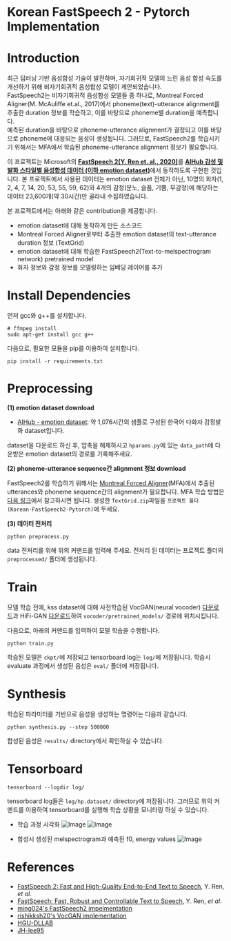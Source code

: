 # Korean FastSpeech 2 - Pytorch Implementation

# Introduction

최근 딥러닝 기반 음성합성 기술이 발전하며, 자기회귀적 모델의 느린 음성 합성 속도를 개선하기 위해 비자기회귀적 음성합성 모델이 제안되었습니다. <br>
FastSpeech2는 비자기회귀적 음성합성 모델들 중 하나로, Montreal Forced Aligner(M. McAuliffe et.al., 2017)에서 phoneme(text)-utterance alignment를 추출한 duration 정보를 학습하고, 이를 바탕으로 phoneme별 duration을 예측합니다.<br>
예측된 duration을 바탕으로 phoneme-utterance alignment가 결정되고 이를 바탕으로 phoneme에 대응되는 음성이 생성됩니다. 그러므로, FastSpeech2를 학습시키기 위해서는 MFA에서 학습된 phoneme-utterance alignment 정보가 필요합니다.

이 프로젝트는 Microsoft의 [**FastSpeech 2(Y. Ren et. al., 2020)**](https://arxiv.org/abs/2006.04558)를 [**AIHub 감성 및 발화 스타일별 음성합성 데이터 (이하 emotion dataset)**](https://www.aihub.or.kr/aihubdata/data/view.do?currMenu=115&topMenu=100&dataSetSn=466)에서 동작하도록 구현한 것입니다.
본 프로젝트에서 사용된 데이터는 emotion dataset 전체가 아닌, 10명의 화자(1, 2, 4, 7, 14, 20, 53, 55, 59, 62)와 4개의 감정(분노, 슬픔, 기쁨, 무감정)에 해당하는 데이터 23,600개(약 30시간)만 골라내 수집하였습니다.

본 프로젝트에서는 아래와 같은 contribution을 제공합니다.
* emotion dataset에 대해 동작하게 만든 소스코드
* Montreal Forced Aligner로부터 추출한 emotion dataset의 text-utterance duration 정보 (TextGrid)
* emotion dataset에 대해 학습한 FastSpeech2(Text-to-melspectrogram network) pretrained model
* 화자 정보와 감정 정보를 모델링하는 임베딩 레이어를 추가

# Install Dependencies

먼저 gcc와 g++를 설치합니다.
```
# ffmpeg install
sudo apt-get install gcc g++
```

다음으로, 필요한 모듈을 pip를 이용하여 설치합니다.
```
pip install -r requirements.txt
```
# Preprocessing

**(1) emotion dataset download**
* [AIHub - emotion dataset](https://www.aihub.or.kr/aihubdata/data/view.do?currMenu=115&topMenu=100&dataSetSn=466): 약 1,076시간의 샘플로 구성된 한국어 다화자 감정발화 dataset입니다.

dataset을 다운로드 하신 후, 압축을 해제하시고 ``hparams.py``에 있는 ``data_path``에 다운받은 emotion dataset의 경로를 기록해주세요.

**(2) phoneme-utterance sequence간 alignment 정보 download**

FastSpeech2를 학습하기 위해서는 [Montreal Forced Aligner](https://montreal-forced-aligner.readthedocs.io/en/latest/)(MFA)에서 추출된 utterances와 phoneme sequence간의 alignment가 필요합니다. MFA 학습 방법은 [다음 링크](https://github.com/JH-lee95/Fastspeech2-Korean?tab=readme-ov-file)에서 참고하시면 됩니다. 생성한 ```TextGrid.zip```파일을 ``프로젝트 폴더 (Korean-FastSpeech2-Pytorch)``에 두세요. 

**(3) 데이터 전처리**
```
python preprocess.py
```
data 전처리를 위해 위의 커맨드를 입력해 주세요. 전처리 된 데이터는 프로젝트 폴더의 ``preprocessed/`` 폴더에 생성됩니다.

    
# Train
모델 학습 전에, kss dataset에 대해 사전학습된 VocGAN(neural vocoder) [다운로드](https://drive.google.com/file/d/1GxaLlTrEhq0aXFvd_X1f4b-ev7-FH8RB/view?usp=sharing)과 HiFi-GAN [다운로드](https://drive.google.com/drive/folders/1-eEYTB5Av9jNql0WGBlRoi-WH2J7bp5Y)하여 ``vocoder/pretrained_models/`` 경로에 위치시킵니다.

다음으로, 아래의 커맨드를 입력하여 모델 학습을 수행합니다.
```
python train.py
```
학습된 모델은 ``ckpt/``에 저장되고 tensorboard log는 ``log/``에 저장됩니다. 학습시 evaluate 과정에서 생성된 음성은 ``eval/`` 폴더에 저장됩니다.

# Synthesis
학습된 파라미터를 기반으로 음성을 생성하는 명령어는 다음과 같습니다. 
```
python synthesis.py --step 500000
```
합성된 음성은  ```results/``` directory에서 확인하실 수 있습니다.

# Tensorboard
```
tensorboard --logdir log/
```
tensorboard log들은 ```log/hp.dataset/``` directory에 저장됩니다. 그러므로 위의 커멘드를 이용하여 tensorboard를 실행해 학습 상황을 모니터링 하실 수 있습니다.

- 학습 과정 시각화
![Image](https://github.com/user-attachments/assets/8ff7576d-51d1-4669-bffb-9caffcbb8307)
![Image](https://github.com/user-attachments/assets/a2f3a052-2d7d-471e-acd8-e0f30e741840)

- 합성시 생성된 melspectrogram과 예측된 f0, energy values
![Image](https://github.com/user-attachments/assets/ae31768b-19d0-4465-be6d-9044063212f0)


# References
- [FastSpeech 2: Fast and High-Quality End-to-End Text to Speech](https://arxiv.org/abs/2006.04558), Y. Ren, *et al*.
- [FastSpeech: Fast, Robust and Controllable Text to Speech](https://arxiv.org/abs/1905.09263), Y. Ren, *et al*.
- [ming024's FastSpeech2 impelmentation](https://github.com/ming024/FastSpeech2)
- [rishikksh20's VocGAN implementation](https://github.com/rishikksh20/VocGAN)
- [HGU-DLLAB](https://github.com/HGU-DLLAB/Korean-FastSpeech2-Pytorch?tab=readme-ov-file)
- [JH-lee95](https://github.com/JH-lee95/Fastspeech2-Korean?tab=readme-ov-file)
